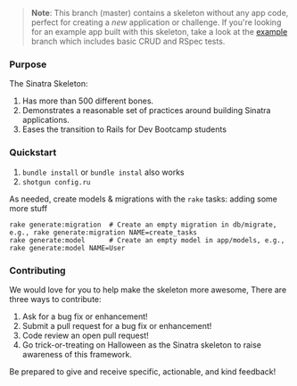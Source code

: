> **Note**: This branch (master) contains a skeleton without any app code, perfect for creating a _new_ application or challenge. If you're looking for an example app built with this skeleton, take a look at the [example](/../..//tree/example) branch which includes basic CRUD and RSpec tests.

### Purpose
The Sinatra Skeleton:

1. Has more than 500 different bones.
2. Demonstrates a reasonable set of practices around building Sinatra applications.
3. Eases the transition to Rails for Dev Bootcamp students

### Quickstart

1.  `bundle install` or `bundle instal` also works
2.  `shotgun config.ru`

As needed, create models & migrations with the `rake` tasks:
adding some more stuff
```
rake generate:migration  # Create an empty migration in db/migrate, e.g., rake generate:migration NAME=create_tasks
rake generate:model      # Create an empty model in app/models, e.g., rake generate:model NAME=User
```

### Contributing

We would love for you to help make the skeleton more awesome, There are three ways to contribute:

1. Ask for a bug fix or enhancement!
2. Submit a pull request for a bug fix or enhancement!
3. Code review an open pull request!
4. Go trick-or-treating on Halloween as the Sinatra skeleton to raise awareness of this framework.

Be prepared to give and receive specific, actionable, and kind feedback!
